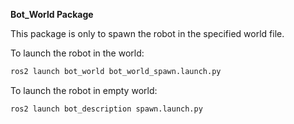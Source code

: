 **Bot_World Package**

This package is only to spawn the robot in the specified world file.

To launch the robot in the world:

```bash
ros2 launch bot_world bot_world_spawn.launch.py
```

To launch the robot in empty world:

```bash
ros2 launch bot_description spawn.launch.py
```
